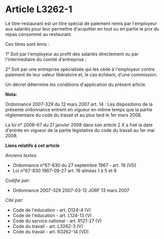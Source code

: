 # Article L3262-1

Le titre-restaurant est un titre spécial de paiement remis par l'employeur aux salariés pour leur permettre d'acquitter en
tout ou en partie le prix du repas consommé au restaurant.

Ces titres sont émis :

1° Soit par l'employeur au profit des salariés directement ou par l'intermédiaire du comité d'entreprise ;

2° Soit par une entreprise spécialisée qui les cède à l'employeur contre paiement de leur valeur libératoire et, le cas
échéant, d'une commission.

Un décret détermine les conditions d'application du présent article.

**Nota:**

Ordonnance 2007-329 du 12 mars 2007 art. 14 : Les dispositions de la présente ordonnance entrent en vigueur en même temps que
la partie réglementaire du code du travail et au plus tard le 1er mars 2008. 

La loi n° 2008-67 du 21 janvier 2008 dans son article 2 X a fixé la date d'entrée en vigueur de la partie législative du code
du travail au 1er mai 2008.

**Liens relatifs à cet article**

_Anciens textes_:

  - Ordonnance n°67-830 du 27 septembre 1967 - art. 19 (VD)
  - Loi n°67-830 1967-09-27 art. 19 alinéas 1 à 5 et 9

_Codifié par_:

  - Ordonnance 2007-329 2007-03-12 JORF 13 mars 2007

_Cité par_:

  - Code de l'éducation - art. D124-4 (V)
  - Code de l'éducation - art. L124-13 (V)
  - Code du service national - art. R121-27 (V)
  - Code du travail - art. L3262-3 (V)
  - Code du travail - art. R3262-14 (VD)
